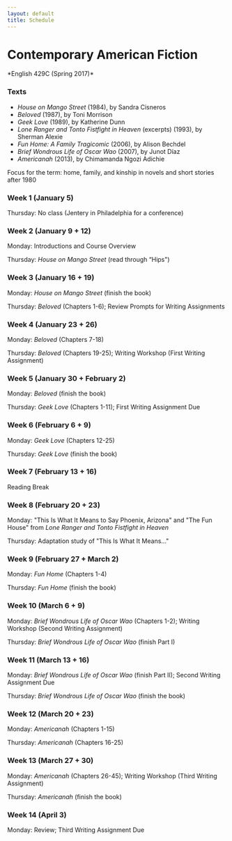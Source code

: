 ```yaml
---
layout: default
title: Schedule
---
```

# Contemporary American Fiction
<div class="lead pretty-links">
*English 429C (Spring 2017)* 

### Texts 
* *House on Mango Street* (1984), by Sandra Cisneros 
* *Beloved* (1987), by Toni Morrison 
* *Geek Love* (1989), by Katherine Dunn 
* *Lone Ranger and Tonto Fistfight in Heaven* (excerpts) (1993), by Sherman Alexie
* *Fun Home: A Family Tragicomic* (2006), by Alison Bechdel
* *Brief Wondrous Life of Oscar Wao* (2007), by Junot Díaz
* *Americanah* (2013), by Chimamanda Ngozi Adichie

Focus for the term: home, family, and kinship in novels and short stories after 1980  

### Week 1 (January 5) 

Thursday: No class (Jentery in Philadelphia for a conference)  

### Week 2 (January 9 + 12) 

Monday: Introductions and Course Overview  

Thursday: *House on Mango Street* (read through “Hips") 

### Week 3 (January 16 + 19) 

Monday: *House on Mango Street* (finish the book)  

Thursday: *Beloved* (Chapters 1-6); Review Prompts for Writing Assignments    

### Week 4 (January 23 + 26)

Monday: *Beloved* (Chapters 7-18)   

Thursday: *Beloved* (Chapters 19-25); Writing Workshop (First Writing Assignment)

### Week 5 (January 30 + February 2)  

Monday:	*Beloved* (finish the book) 

Thursday:	*Geek Love* (Chapters 1-11); First Writing Assignment Due  

### Week 6 (February 6 + 9) 

Monday: *Geek Love* (Chapters 12-25) 

Thursday: *Geek Love* (finish the book) 

### Week 7 (February 13 + 16)

Reading Break 

### Week 8 (February 20 + 23)  

Monday: "This Is What It Means to Say Phoenix, Arizona" and "The Fun House" from *Lone Ranger and Tonto Fistfight in Heaven* 

Thursday:	Adaptation study of "This Is What It Means..." 

### Week 9 (February 27 + March 2) 

Monday: *Fun Home* (Chapters 1-4) 

Thursday:	*Fun Home* (finish the book)

### Week 10 (March 6 + 9)  

Monday:	*Brief Wondrous Life of Oscar Wao* (Chapters 1-2); Writing Workshop (Second Writing Assignment)

Thursday: *Brief Wondrous Life of Oscar Wao* (finish Part I)

### Week 11 (March 13 + 16)

Monday: *Brief Wondrous Life of Oscar Wao* (finish Part II); Second Writing Assignment Due

Thursday:	*Brief Wondrous Life of Oscar Wao* (finish the book) 

### Week 12 (March 20 + 23) 

Monday:	*Americanah* (Chapters 1-15)  

Thursday: *Americanah* (Chapters 16-25)

### Week 13 (March 27 + 30)  

Monday:	*Americanah* (Chapters 26-45); Writing Workshop (Third Writing Assignment) 

Thursday:	*Americanah* (finish the book)

### Week 14 (April 3)

Monday: Review; Third Writing Assignment Due
</div>
